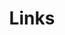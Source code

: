 ---
title: Links
links:
  - title: TeslaRank
    description: Tracking Tesla Telemetry Globaly
    website: https://teslarank.rajsingh.info
    # image: https://github.githubassets.com/images/modules/logos_page/GitHub-Mark.png
menu:
    main: 
        weight: 4
        params:
            icon: link

comments: false
---